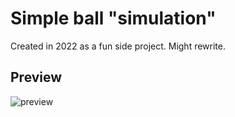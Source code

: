 # Simple ball "simulation"

Created in 2022 as a fun side project. Might rewrite.

## Preview

![preview](https://cdn.discordapp.com/attachments/1231714799499612231/1288274511409446974/kulicka_demo.gif?ex=66f496a2&is=66f34522&hm=9b9b9805e9068c19560c944bb56bc484745c71f57a95df3d3541ff2027c51c78&)